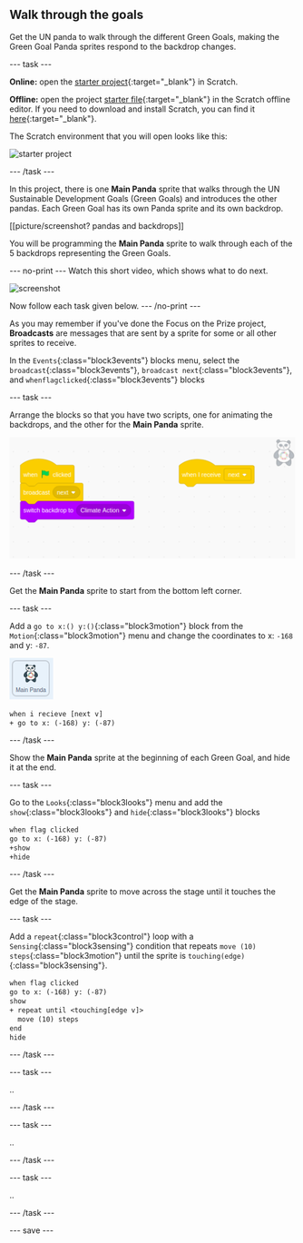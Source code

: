 ## Walk through the goals

Get the UN panda to walk through the different Green Goals, making the Green Goal Panda sprites respond to the backdrop changes.

--- task ---

**Online:** open the [starter project](http://rpf.io/p/en/projectName-on){:target="_blank"} in Scratch.

**Offline:** open the project [starter file](http://rpf.io/p/en/projectName-get){:target="_blank"} in the Scratch offline editor. If you need to download and install Scratch, you can find it [here](https://scratch.mit.edu/download){:target="_blank"}.

The Scratch environment that you will open looks like this:

![starter project](images/starter_project.png)

--- /task ---

In this project, there is one **Main Panda** sprite that walks through the UN Sustainable Development Goals (Green Goals) and introduces the other pandas. Each Green Goal has its own Panda sprite and its own backdrop.

[[picture/screenshot? pandas and backdrops]]

You will be programming the **Main Panda** sprite to walk through each of the 5 backdrops representing the Green Goals.

--- no-print ---
Watch this short video, which shows what to do next.

![screenshot](images/NOTNAMEDYET.gif)

Now follow each task given below.
--- /no-print ---

As you may remember if you've done the Focus on the Prize project, **Broadcasts** are messages that are sent by a sprite for some or all other sprites to receive.

In the `Events`{:class="block3events"} blocks menu, select the `broadcast`{:class="block3events"}, `broadcast next`{:class="block3events"}, and `whenflagclicked`{:class="block3events"} blocks

--- task ---

Arrange the blocks so that you have two scripts, one for animating the backdrops, and the other for the **Main Panda** sprite.

![screenshot of the two scripts side by side](images/broadcast-scripts.png)

--- /task ---

Get the **Main Panda** sprite to start from the bottom left corner.

--- task ---

Add a `go to x:() y:()`{:class="block3motion"} block from the `Motion`{:class="block3motion"} menu and change the coordinates to x: `-168` and y: `-87`.

![image of the main Panda sprite](images/mainpanda-sprite.png)

```blocks3
when i recieve [next v]
+ go to x: (-168) y: (-87)
```

--- /task ---

Show the **Main Panda** sprite at the beginning of each Green Goal, and hide it at the end.

--- task ---

Go to the `Looks`{:class="block3looks"} menu and add the `show`{:class="block3looks"} and `hide`{:class="block3looks"} blocks

```blocks3
when flag clicked
go to x: (-168) y: (-87)
+show
+hide
```

--- /task ---

Get the **Main Panda** sprite to move across the stage until it touches the edge of the stage.

--- task ---

Add a `repeat`{:class="block3control"} loop with a `Sensing`{:class="block3sensing"} condition that repeats `move (10) steps`{:class="block3motion"} until the sprite is `touching(edge)`{:class="block3sensing"}.

```blocks3
when flag clicked
go to x: (-168) y: (-87)
show
+ repeat until <touching[edge v]>
  move (10) steps
end
hide
```

--- /task ---



--- task ---

..

--- /task ---

--- task ---

..

--- /task ---

--- task ---

..

--- /task ---

--- save ---
